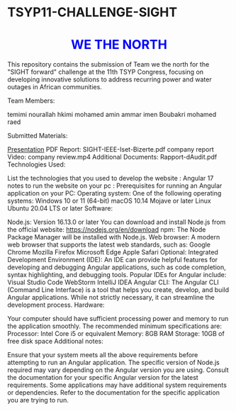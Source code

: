 # TSYP11-CHALLENGE-SIGHT
<h1 style="text-align:center;color:blue">WE THE NORTH</h1>

This repository contains the submission of Team we the north for the "SIGHT forward" challenge at the 11th TSYP Congress, focusing on developing innovative solutions to address recurring power and water outages in African communities.

Team Members:

temimi nourallah
hkimi mohamed amin 
ammar imen
Boubakri mohamed raed


Submitted Materials:

<a href="https://www.canva.com/design/DAF05nSjkIk/AZekPmXKtcbn3Der9g8Mhw/edit?utm_content=DAF05nSjkIk&utm_campaign=designshare&utm_medium=link2&utm_source=sharebutton">Presentation</a>
PDF Report:
SIGHT-IEEE-Iset-Bizerte.pdf 
 company report 
Video:
company review.mp4
Additional Documents:
Rapport-dAudit.pdf
Technologies Used:

List the technologies that you used to develop the website : Angular 17
notes to run the website on your pc : 
<blackquotes>
Prerequisites for running an Angular application on your PC:
Operating system:
One of the following operating systems:
Windows 10 or 11 (64-bit)
macOS 10.14 Mojave or later
Linux Ubuntu 20.04 LTS or later
Software:

Node.js: Version 16.13.0 or later
You can download and install Node.js from the official website: https://nodejs.org/en/download
npm: The Node Package Manager will be installed with Node.js.
Web browser: A modern web browser that supports the latest web standards, such as:
Google Chrome
Mozilla Firefox
Microsoft Edge
Apple Safari
Optional:
Integrated Development Environment (IDE): An IDE can provide helpful features for developing and debugging Angular applications, such as code completion, syntax highlighting, and debugging tools. Popular IDEs for Angular include:
Visual Studio Code
WebStorm
IntelliJ IDEA
Angular CLI: The Angular CLI (Command Line Interface) is a tool that helps you create, develop, and build Angular applications. While not strictly necessary, it can streamline the development process.
Hardware:

Your computer should have sufficient processing power and memory to run the application smoothly. The recommended minimum specifications are:
Processor: Intel Core i5 or equivalent
Memory: 8GB RAM
Storage: 10GB of free disk space
Additional notes:

Ensure that your system meets all the above requirements before attempting to run an Angular application.
The specific version of Node.js required may vary depending on the Angular version you are using. Consult the documentation for your specific Angular version for the latest requirements.
Some applications may have additional system requirements or dependencies. Refer to the documentation for the specific application you are trying to run. 
</blackquotes>
